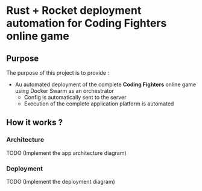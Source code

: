 # Rust + Rocket deployment automation for **Coding Fighters** online game

## Purpose

The purpose of this project is to provide :

- Au automated deployment of the complete **Coding Fighters** online game using Docker Swarm as an orchestrator
  - Config is automatically sent to the server
  - Execution of the complete application platform is automated

## How it works ?

### Architecture

TODO (Implement the app architecture diagram)

### Deployment

TODO (Implement the deployment diagram)
